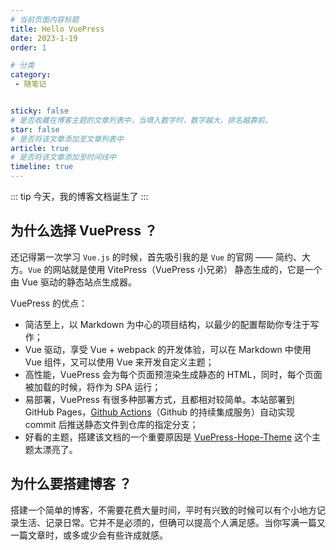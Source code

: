 ```yaml
---
# 当前页面内容标题
title: Hello VuePress
date: 2023-1-19
order: 1

# 分类
category:
 - 随笔记


sticky: false
# 是否收藏在博客主题的文章列表中，当填入数字时，数字越大，排名越靠前。
star: false
# 是否将该文章添加至文章列表中
article: true
# 是否将该文章添加至时间线中
timeline: true
---
```


::: tip 今天，我的博客文档诞生了
:::

## 为什么选择 VuePress ？

还记得第一次学习 `Vue.js` 的时候，首先吸引我的是 `Vue` 的官网 —— 简约、大方。`Vue` 的网站就是使用 VitePress（VuePress 小兄弟） 静态生成的，它是一个由 Vue 驱动的静态站点生成器。

VuePress 的优点：
- 简洁至上，以 Markdown 为中心的项目结构，以最少的配置帮助你专注于写作；
- Vue 驱动，享受 Vue + webpack 的开发体验，可以在 Markdown 中使用 Vue 组件，又可以使用 Vue 来开发自定义主题；
- 高性能，VuePress 会为每个页面预渲染生成静态的 HTML，同时，每个页面被加载的时候，将作为 SPA 运行；
- 易部署，VuePress 有很多种部署方式，且都相对较简单。本站部署到 GitHub Pages，[Github Actions](https://docs.github.com/cn/actions)（Github 的持续集成服务）自动实现 commit 后推送静态文件到仓库的指定分支；
- 好看的主题，搭建该文档的一个重要原因是 [VuePress-Hope-Theme](https://theme-hope.vuejs.press/zh) 这个主题太漂亮了。

## 为什么要搭建博客 ？

搭建一个简单的博客，不需要花费大量时间，平时有兴致的时候可以有个小地方记录生活、记录日常。它并不是必须的，但确可以提高个人满足感。当你写满一篇又一篇文章时，或多或少会有些许成就感。